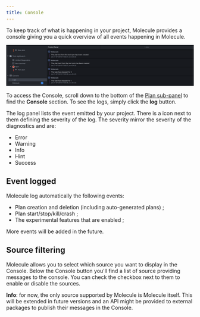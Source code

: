 ```yaml
---
title: Console
---
```


To keep track of what is happening in your project, Molecule provides
a console giving you a quick overview of all events happening in Molecule.

![Overview of the Console](assets/console-overview.png)

To access the Console, scroll down to the bottom of the 
[Plan sub-panel](getting-started-using-a-plan.md#plugin-sub-panel)
to find the **Console** section. To see the logs, simply click the **log** button.

The log panel lists the event emitted by your project. There is a icon next to them
defining the severity of the log. The severity mirror the severity of the diagnostics
and are:

- Error
- Warning
- Info
- Hint
- Success

Event logged
------------

Molecule log automatically the following events:

- Plan creation and deletion (including auto-generated plans) ;
- Plan start/stop/kill/crash ;
- The experimental features that are enabled ;

More events will be added in the future.

Source filtering
----------------

Molecule allows you to select which source you want to display in the Console.
Below the Console button you'll find a list of source providing messages to the
console. You can check the checkbox next to them to enable or disable the sources.

**Info**: for now, the only source supported by Molecule is Molecule itself. This
will be extended in future versions and an API might be provided to external packages
to publish their messages in the Console.
